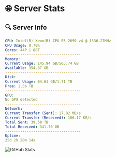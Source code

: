 # 🌐 Server Stats
## 🔍 Server Info
```yaml
CPU: Intel(R) Xeon(R) CPU E5-2699 v4 @ 1336.27MHz
CPU Usage: 0.70%
Cores: 44P | 88T
-----------------------------------
Memory:
Current Usage: 145.94 GB/503.74 GB
Available: 354.37 GB
-----------------------------------
Disk:
Current Usage: 64.61 GB/1.71 TB
Free: 1.56 TB
-----------------------------------
GPU:
No GPU detected
-----------------------------------
Network:
Current Transfer (Sent): 17.02 MB/s
Current Transfer (Received): 106.17 KB/s
Total Sent: 39.58 TB
Total Received: 341.70 GB
-----------------------------------
Uptime:
25d 2h 20m 14s
```
![GitHub Stats](https://img.shields.io/badge/Updated-2025-04-01_23:43:03-blue)